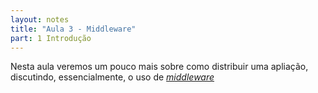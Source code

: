 ```yaml
---
layout: notes
title: "Aula 3 - Middleware"
part: 1 Introdução
---
```


Nesta aula veremos um pouco mais sobre como distribuir uma apliação, discutindo, essencialmente, o uso de [*middleware*](https://lasarojc.github.io/ds_notes/intro/#como)
